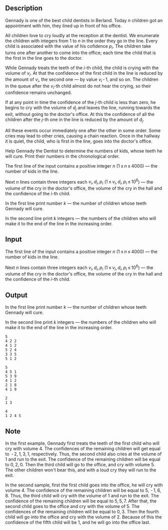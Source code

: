 ## Description

<div><p>Gennady is one of the best child dentists in Berland. Today <span class="tex-span"><i>n</i></span> children got an appointment with him, they lined up in front of his office.</p><p>All children love to cry loudly at the reception at the dentist. We enumerate the children with integers from <span class="tex-span">1</span> to <span class="tex-span"><i>n</i></span> in the order they go in the line. Every child is associated with the value of his <span class="tex-font-style-it">cofidence</span> <span class="tex-span"><i>p</i><sub class="lower-index"><i>i</i></sub></span>. The children take turns one after another to come into the office; each time the child that is the first in the line goes to the doctor.</p><p>While Gennady treats the teeth of the <span class="tex-span"><i>i</i></span>-th child, the child is crying with the volume of <span class="tex-span"><i>v</i><sub class="lower-index"><i>i</i></sub></span>. At that the <span class="tex-font-style-it">confidence</span> of the first child in the line is reduced by the amount of <span class="tex-span"><i>v</i><sub class="lower-index"><i>i</i></sub></span>, the second one — by value <span class="tex-span"><i>v</i><sub class="lower-index"><i>i</i></sub> - 1</span>, and so on. The children in the queue after the <span class="tex-span"><i>v</i><sub class="lower-index"><i>i</i></sub></span>-th child almost do not hear the crying, so their <span class="tex-font-style-it">confidence</span> remains unchanged.</p><p>If at any point in time the <span class="tex-font-style-it">confidence</span> of the <span class="tex-span"><i>j</i></span>-th child is less than zero, he begins to cry with the volume of <span class="tex-span"><i>d</i><sub class="lower-index"><i>j</i></sub></span> and leaves the line, running towards the exit, without going to the doctor's office. At this the <span class="tex-font-style-it">confidence</span> of all the children after the <span class="tex-span"><i>j</i></span>-th one in the line is reduced by the amount of <span class="tex-span"><i>d</i><sub class="lower-index"><i>j</i></sub></span>.</p><p>All these events occur immediately one after the other in some order. Some cries may lead to other cries, causing a chain reaction. Once in the hallway it is quiet, the child, who is first in the line, goes into the doctor's office.</p><p>Help Gennady the Dentist to determine the numbers of kids, whose teeth he will cure. Print their numbers in the chronological order.</p></div><div class="input-specification"><p>The first line of the input contains a positive integer <span class="tex-span"><i>n</i></span> (<span class="tex-span">1 ≤ <i>n</i> ≤ 4000</span>) — the number of kids in the line. </p><p>Next <span class="tex-span"><i>n</i></span> lines contain three integers each <span class="tex-span"><i>v</i><sub class="lower-index"><i>i</i></sub>, <i>d</i><sub class="lower-index"><i>i</i></sub>, <i>p</i><sub class="lower-index"><i>i</i></sub></span> (<span class="tex-span">1 ≤ <i>v</i><sub class="lower-index"><i>i</i></sub>, <i>d</i><sub class="lower-index"><i>i</i></sub>, <i>p</i><sub class="lower-index"><i>i</i></sub> ≤ 10<sup class="upper-index">6</sup></span>) — the volume of the cry in the doctor's office, the volume of the cry in the hall and the <span class="tex-font-style-it">confidence</span> of the <span class="tex-span"><i>i</i></span>-th child.</p></div><div class="output-specification"><p>In the first line print number <span class="tex-span"><i>k</i></span> — the number of children whose teeth Gennady will cure.</p><p>In the second line print <span class="tex-span"><i>k</i></span> integers — the numbers of the children who will make it to the end of the line in the increasing order.</p></div>

## Input

<p>The first line of the input contains a positive integer <span class="tex-span"><i>n</i></span> (<span class="tex-span">1 ≤ <i>n</i> ≤ 4000</span>) — the number of kids in the line. </p><p>Next <span class="tex-span"><i>n</i></span> lines contain three integers each <span class="tex-span"><i>v</i><sub class="lower-index"><i>i</i></sub>, <i>d</i><sub class="lower-index"><i>i</i></sub>, <i>p</i><sub class="lower-index"><i>i</i></sub></span> (<span class="tex-span">1 ≤ <i>v</i><sub class="lower-index"><i>i</i></sub>, <i>d</i><sub class="lower-index"><i>i</i></sub>, <i>p</i><sub class="lower-index"><i>i</i></sub> ≤ 10<sup class="upper-index">6</sup></span>) — the volume of the cry in the doctor's office, the volume of the cry in the hall and the <span class="tex-font-style-it">confidence</span> of the <span class="tex-span"><i>i</i></span>-th child.</p>

## Output

<p>In the first line print number <span class="tex-span"><i>k</i></span> — the number of children whose teeth Gennady will cure.</p><p>In the second line print <span class="tex-span"><i>k</i></span> integers — the numbers of the children who will make it to the end of the line in the increasing order.</p>





```input1
5
4 2 2
4 1 2
5 2 4
3 3 5
5 1 2

```




```input2
5
4 5 1
5 3 9
4 1 2
2 1 8
4 1 9

```




```output1
2
1 3
```




```output2
4
1 2 4 5
```



## Note

<p>In the first example, Gennady first treats the teeth of the first child who will cry with volume <span class="tex-span">4</span>. The confidences of the remaining children will get equal to <span class="tex-span"> - 2, 1, 3, 1</span>, respectively. Thus, the second child also cries at the volume of <span class="tex-span">1</span> and run to the exit. The confidence of the remaining children will be equal to <span class="tex-span">0, 2, 0</span>. Then the third child will go to the office, and cry with volume <span class="tex-span">5</span>. The other children won't bear this, and with a loud cry they will run to the exit.</p><p>In the second sample, first the first child goes into the office, he will cry with volume <span class="tex-span">4</span>. The confidence of the remaining children will be equal to <span class="tex-span">5,  - 1, 6, 8</span>. Thus, the third child will cry with the volume of <span class="tex-span">1</span> and run to the exit. The confidence of the remaining children will be equal to <span class="tex-span">5, 5, 7</span>. After that, the second child goes to the office and cry with the volume of <span class="tex-span">5</span>. The confidences of the remaining children will be equal to <span class="tex-span">0, 3</span>. Then the fourth child will go into the office and cry with the volume of <span class="tex-span">2</span>. Because of this the confidence of the fifth child will be <span class="tex-span">1</span>, and he will go into the office last.</p>

